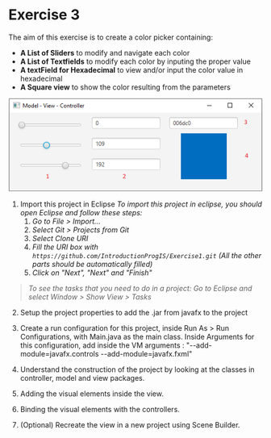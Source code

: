 # Exercise 3

The aim of this exercise is to create a color picker containing:

  - **A List of Sliders** to modify and navigate each color
  - **A List of Textfields** to modify each color by inputing the proper value
  - **A textField for Hexadecimal** to view and/or input the color value in hexadecimal
  - **A Square view** to show the color resulting from the parameters

<p align="center"><img src="/img/ColorPicker.png" width="600"></p>


1. Import this project in Eclipse *To import this project in eclipse, you should open Eclipse and follow these steps:*
   1. *Go to File \> Import...*
   2. *Select Git \> Projects from Git*
   3. *Select Clone URI*
   4. *Fill the URI box with `https://github.com/IntroductionProgIS/Exercise1.git` (All the other parts should be automatically filled)*
   5. *Click on "Next", "Next" and "Finish"*

> *To see the tasks that you need to do in a project: Go to Eclipse and select Window \> Show View \> Tasks*

2. Setup the project properties to add the .jar from javafx to the project

3. Create a run configuration for this project, inside Run As \> Run Configurations, with Main.java as the main class. Inside Arguments for this configuration, add inside the VM arguments : "--add-module=javafx.controls --add-module=javafx.fxml"

4. Understand the construction of the project by looking at the classes in controller, model and view packages.

5. Adding the visual elements inside the view.

6. Binding the visual elements with the controllers.

7. (Optional) Recreate the view in a new project using Scene Builder.
 

